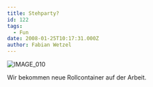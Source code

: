 ```yaml
---
title: Stehparty?
id: 122
tags:
  - Fun
date: 2008-01-25T10:17:31.000Z
author: Fabian Wetzel
---
```


![IMAGE_010](https://az275061.vo.msecnd.net/blogmedia/2008/01/stehparty.jpg)

Wir bekommen neue Rollcontainer auf der Arbeit.
